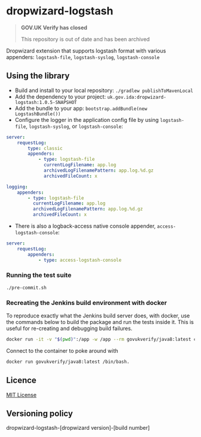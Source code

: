 # dropwizard-logstash

>**GOV.UK Verify has closed**
>
>This repository is out of date and has been archived

Dropwizard extension that supports logstash format with various appenders: `logstash-file`, `logstash-syslog`, `logstash-console`

## Using the library

* Build and install to your local repository: `./gradlew publishToMavenLocal`
* Add the dependency to your project: `uk.gov.ida:dropwizard-logstash:1.0.5-SNAPSHOT`
* Add the bundle to your app: `bootstrap.addBundle(new LogstashBundle())`
* Configure the logger in the application config file by using `logstash-file`, `logstash-syslog`, or `logstash-console`: 
````yaml
server:
    requestLog:
        type: classic
        appenders:
            - type: logstash-file
              currentLogFilename: app.log
              archivedLogFilenamePattern: app.log.%d.gz
              archivedFileCount: x

logging:
    appenders:
        - type: logstash-file
          currentLogFilename: app.log
          archivedLogFilenamePattern: app.log.%d.gz
          archivedFileCount: x    
````
* There is also a logback-access native console appender, `access-logstash-console`:
````yaml
server:
    requestLog:
        appenders:
            - type: access-logstash-console

````
           

### Running the test suite

`./pre-commit.sh`

### Recreating the Jenkins build environment with docker

To reproduce exactly what the Jenkins build server does, with docker,
use the commands below to build the package and run the tests inside it.
This is useful for re-creating and debugging build failures.

```bash
docker run -it -v "$(pwd)":/app -w /app --rm govukverify/java8:latest clean build test
```

Connect to the container to poke around with 
````bash
docker run govukverify/java8:latest /bin/bash.
````

## Licence

[MIT License](LICENCE)

## Versioning policy

dropwizard-logstash-[dropwizard version]-[build number]

